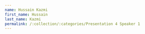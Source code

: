```yaml
---
name: Hussain Kazmi
first_name: Hussain
last_name: Kazmi
permalink: /:collection/:categories/Presentation 4 Speaker 1
---
```

